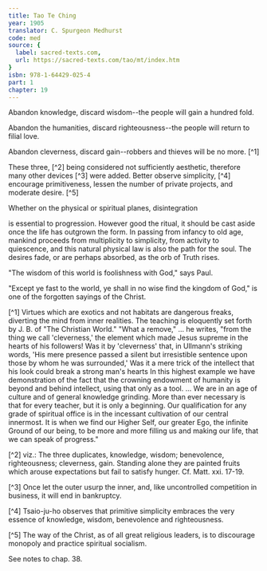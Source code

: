 ```yaml
---
title: Tao Te Ching
year: 1905
translator: C. Spurgeon Medhurst
code: med
source: {
  label: sacred-texts.com,
  url: https://sacred-texts.com/tao/mt/index.htm
}
isbn: 978-1-64429-025-4
part: 1
chapter: 19
---
```

Abandon knowledge, discard wisdom--the people will gain a hundred fold.

Abandon the humanities, discard righteousness--the people will return to filial love.

Abandon cleverness, discard gain--robbers and thieves will be no more. [^1]

These three, [^2] being considered not sufficiently aesthetic, therefore many other devices [^3] were added. Better observe simplicity, [^4] encourage primitiveness, lessen the number of private projects, and moderate desire. [^5]

Whether on the physical or spiritual planes, disintegration

is essential to progression. However good the ritual, it should be cast aside once the life has outgrown the form. In passing from infancy to old age, mankind proceeds from multiplicity to simplicity, from activity to quiescence, and this natural physical law is also the path for the soul. The desires fade, or are perhaps absorbed, as the orb of Truth rises.

"The wisdom of this world is foolishness with God," says Paul.

"Except ye fast to the world, ye shall in no wise find the kingdom of God," is one of the forgotten sayings of the Christ.



[^1] Virtues which are exotics and not habitats are dangerous freaks, diverting the mind from inner realities. The teaching is eloquently set forth by J. B. of "The Christian World." "What a remove," ... he writes, "from the thing we call 'cleverness,' the element which made Jesus supreme in the hearts of his followers! Was it by 'cleverness' that, in Ullmann's striking words, 'His mere presence passed a silent but irresistible sentence upon those by whom he was surrounded,' Was it a mere trick of the intellect that his look could break a strong man's hearts In this highest example we have demonstration of the fact that the crowning endowment of humanity is beyond and behind intellect, using that only as a tool. ... We are in an age of culture and of general knowledge grinding. More than ever necessary is that for every teacher, but it is only a beginning. Our qualification for any grade of spiritual office is in the incessant cultivation of our central innermost. It is when we find our Higher Self, our greater Ego, the infinite Ground of our being, to be more and more filling us and making our life, that we can speak of progress."

[^2] viz.: The three duplicates, knowledge, wisdom; benevolence, righteousness; cleverness, gain. Standing alone they are painted fruits which arouse expectations but fail to satisfy hunger. Cf. Matt. xxi. 17-19.

[^3] Once let the outer usurp the inner, and, like uncontrolled competition in business, it will end in bankruptcy.

[^4] Tsaio-ju-ho observes that primitive simplicity embraces the very essence of knowledge, wisdom, benevolence and righteousness.

[^5] The way of the Christ, as of all great religious leaders, is to discourage monopoly and practice spiritual socialism.

See notes to chap. 38.